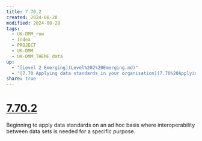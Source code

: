```yaml
---
title: 7.70.2
created: 2024-08-28
modified: 2024-08-28
tags:
  - UK-DMM_row
  - index
  - PROJECT
  - UK-DMM
  - UK-DMM_THEME_data
up:
  - "[Level 2 Emerging](Level%202%20Emerging.md)"
  - "[7.70 Applying data standards in your organisation](7.70%20Applying%20data%20standards%20in%20your%20organisation.md)"
share: true
---
```

# [7.70.2](7.70.2.md)

Beginning to apply data standards on an ad hoc basis where interoperability between data sets is needed for a specific purpose.
